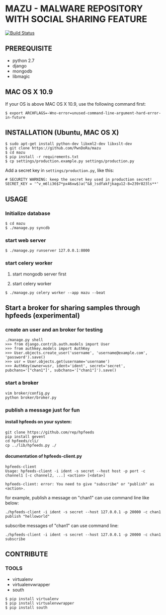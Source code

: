 # MAZU - MALWARE REPOSITORY WITH SOCIAL SHARING FEATURE

[![Build Status](https://travis-ci.org/PwnDoRa/mazu.svg?branch=master)](https://travis-ci.org/PwnDoRa/mazu)

## PREREQUISITE

- python 2.7
- django
- mongodb
- libmagic

## MAC OS X 10.9

If your OS is above MAC OS X 10.9, use the following command first:

```
$ export ARCHFLAGS=-Wno-error=unused-command-line-argument-hard-error-in-future
```

## INSTALLATION (Ubuntu, MAC OS X)

```
$ sudo apt-get install python-dev libxml2-dev libxslt-dev
$ git clone https://github.com/PwnDoRa/mazu
$ cd mazu
$ pip install -r requirements.txt
$ cp settings/production.example.py settings/production.py
```

Add a secret key in `settings/production.py`, like this:

```
# SECURITY WARNING: keep the secret key used in production secret!
SECRET_KEY = '^v_m6li36$7*px46xw$)a(^&8_)sdfakfjkagu12-8=239r823ls**'
```

## USAGE

### Initialize database

```
$ cd mazu
$ ./manage.py syncdb
```

### start web server

```
$ ./manage.py runserver 127.0.0.1:8000
```

### start celery worker

1. start mongodb server first

2. start celery worker 

```
$ ./manage.py celery worker --app mazu --beat
```

## Start a broker for sharing samples through hpfeeds (experimental)

### create an user and an broker for testing

```
./manage.py shell
>>> from django.contrib.auth.models import User
>>> from authkey.models import AuthKey
>>> User.objects.create_user('username', 'username@example.com', 'password').save()
>>> usr = User.objects.get(username='username')
>>> AuthKey(owner=usr, ident='ident', secret='secret', pubchans='["chan1"]', subchans='["chan1"]').save()
```

### start a broker

```
vim broker/config.py
python broker/broker.py
```

### publish a message just for fun

#### install hpfeeds on your system:

```
git clone https://github.com/rep/hpfeeds
pip install gevent
cd hpfeeds/cli/
cp ../lib/hpfeeds.py ./
```

#### documentation of hpfeeds-client.py

```
hpfeeds-client
Usage: hpfeeds-client -i ident -s secret --host host -p port -c channel1 [-c channel2, ...] <action> [<data>]

hpfeeds-client: error: You need to give "subscribe" or "publish" as <action>.
```

for example, publish a message on "chan1" can use command line like below:

```
./hpfeeds-client -i ident -s secret --host 127.0.0.1 -p 20000 -c chan1 publish "helloworld"
```

subscribe messages of "chan1" can use command line:

```
./hpfeeds-client -i ident -s secret --host 127.0.0.1 -p 20000 -c chan1 subscribe
```

## CONTRIBUTE

### TOOLS

- virtualenv
- virtualenvwrapper
- south

```
$ pip install virtualenv
$ pip install virtualenvwrapper
$ pip install south
```

